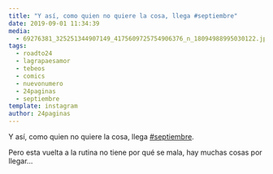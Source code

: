 ```yaml
---
title: "Y así, como quien no quiere la cosa, llega #septiembre"
date: 2019-09-01 11:34:39
media: 
  - 69276381_325251344907149_4175609725754906376_n_18094988995030122.jpg
tags: 
  - roadto24
  - lagrapaesamor
  - tebeos
  - comics
  - nuevonumero
  - 24paginas
  - septiembre
template: instagram
author: 24paginas
---
```


Y así, como quien no quiere la cosa, llega [#septiembre](/tags/septiembre).

Pero esta vuelta a la rutina no tiene por qué se mala, hay muchas cosas por llegar...
